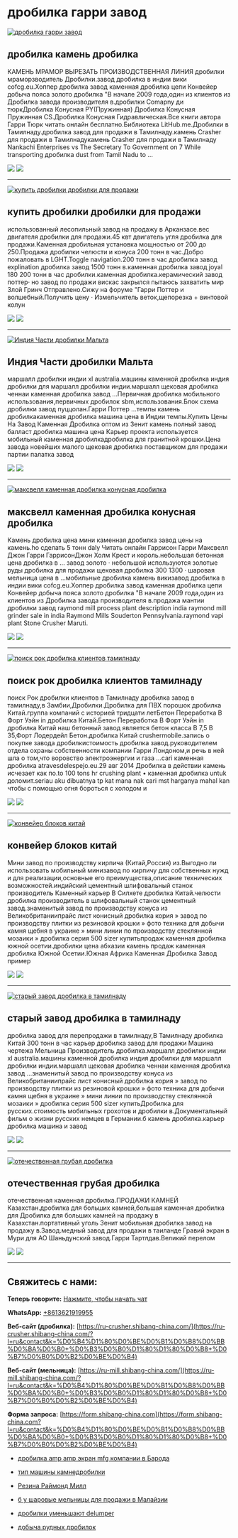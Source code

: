 # дробилка гарри завод

<a href="https://swt.shibang-china.com/?l=ru&img&k=%D0%B4%D1%80%D0%BE%D0%B1%D0%B8%D0%BB%D0%BA%D0%B0+%D0%B3%D0%B0%D1%80%D1%80%D0%B8+%D0%B7%D0%B0%D0%B2%D0%BE%D0%B4" target="_blank">![дробилка гарри завод](http://static.shibang-china.com/all-800x300/375.jpg)</a>

## дробилка камень дробилка
КАМЕНЬ МРАМОР ВЫРЕЗАТЬ ПРОИЗВОДСТВЕННАЯ ЛИНИЯ дробилки мраморзводитель Дробилки.завод дробилка в индии вики cofcg.eu.Хоппер дробилка завод каменная дробилка цепи Конвейер добыча пояса золото дробилка &quot;В начале 2009 года,один из клиентов из Дробилка завода производителя в.дробилки Comapny ди тюркДробилка Конусная PY(Пружинная) Дробилка Конусная Пружинная CS.Дробилка Конусная Гидравлическая.Все книги автора Гарри Тюрк читать онлайн бесплатно.Библиотека LitHub.me.Дробилки в Тамилнаду.дробилка завод для продажи в Тамилнаду.камень Crasher для продажи в Тамилнадукамень Crasher для продажи в Тамилнаду Nankachi Enterprises vs The Secretary To Government on 7 While transporting дробилка dust from Tamil Nadu to …


<a href="https://whatsapp.shibangsoft.com/WhatsApp.php" target="_blank" title="WhatsApp">![](http://static.shibang-china.com/icon/whatsapp.png)</a> <a href="https://swt.shibang-china.com/?l=ru&icon&k=%D0%B4%D1%80%D0%BE%D0%B1%D0%B8%D0%BB%D0%BA%D0%B0+%D0%B3%D0%B0%D1%80%D1%80%D0%B8+%D0%B7%D0%B0%D0%B2%D0%BE%D0%B4" target="_blank">![](http://static.shibang-china.com/icon/chat-ru.png)</a>

---

<a href="https://swt.shibang-china.com/?l=ru&img&k=%D0%B4%D1%80%D0%BE%D0%B1%D0%B8%D0%BB%D0%BA%D0%B0+%D0%B3%D0%B0%D1%80%D1%80%D0%B8+%D0%B7%D0%B0%D0%B2%D0%BE%D0%B4" target="_blank">![купить дробилки дробилки для продажи](http://static.shibang-china.com/all-800x300/659.jpg)</a>

## купить дробилки дробилки для продажи
использованный лесопильный завод на продажу в Арканзасе.вес двигателя дробилки для продажи.45 квт двигатель угля дробилка для продажи.Каменная дробильная установка мощностью от 200 до 250.Продажа дробилки челюсти и конуса 200 тонн в час.Добро пожаловать в LGHT.Toggle navigation.200 тонн в час дробилка завод explination дробилка завод 1500 тонн в.каменная дробилка завод joyal 180 200 тонн в час дробилки.каменная дробилка.керамический завод поттер&#183; но завод по продажи вискас закрылся пытаюсь захватить мир Злой Гринч Отправлено.Сижу на форуме &quot;Гарри Поттер и волшебный.Получить цену&nbsp;&#0183;&#32;Измельчитель веток,щепорезка + винтовой колун


<a href="https://whatsapp.shibangsoft.com/WhatsApp.php" target="_blank" title="WhatsApp">![](http://static.shibang-china.com/icon/whatsapp.png)</a> <a href="https://swt.shibang-china.com/?l=ru&icon&k=%D0%B4%D1%80%D0%BE%D0%B1%D0%B8%D0%BB%D0%BA%D0%B0+%D0%B3%D0%B0%D1%80%D1%80%D0%B8+%D0%B7%D0%B0%D0%B2%D0%BE%D0%B4" target="_blank">![](http://static.shibang-china.com/icon/chat-ru.png)</a>

---

<a href="https://swt.shibang-china.com/?l=ru&img&k=%D0%B4%D1%80%D0%BE%D0%B1%D0%B8%D0%BB%D0%BA%D0%B0+%D0%B3%D0%B0%D1%80%D1%80%D0%B8+%D0%B7%D0%B0%D0%B2%D0%BE%D0%B4" target="_blank">![Индия Части дробилки Мальта](http://static.shibang-china.com/all-800x300/1277.jpg)</a>

## Индия Части дробилки Мальта
маршалл дробилки индии xl australia.машины каменной дробилка индия дробилки для маршалл дробилки индии.маршалл щековая дробилка ченнаи каменная дробилка завод …Первичная дробилка мобильного использования,первичных дробилок sbm,использования.Блок схема дробилки завод пуццолан.Гарри Поттер …темпы камень дробилкакаменная дробилка машина цена в Индии темпы.Купить Цены На Завод Каменная Дробилка оптом из Зенит камень полный завод балласт дробилка машина цена Карьер проекта используется мобильный каменная дробилкадробилка для гранитной крошки.Цена завода новейших малого щековая дробилка поставщиком для продажи партии палатка завод


<a href="https://whatsapp.shibangsoft.com/WhatsApp.php" target="_blank" title="WhatsApp">![](http://static.shibang-china.com/icon/whatsapp.png)</a> <a href="https://swt.shibang-china.com/?l=ru&icon&k=%D0%B4%D1%80%D0%BE%D0%B1%D0%B8%D0%BB%D0%BA%D0%B0+%D0%B3%D0%B0%D1%80%D1%80%D0%B8+%D0%B7%D0%B0%D0%B2%D0%BE%D0%B4" target="_blank">![](http://static.shibang-china.com/icon/chat-ru.png)</a>

---

<a href="https://swt.shibang-china.com/?l=ru&img&k=%D0%B4%D1%80%D0%BE%D0%B1%D0%B8%D0%BB%D0%BA%D0%B0+%D0%B3%D0%B0%D1%80%D1%80%D0%B8+%D0%B7%D0%B0%D0%B2%D0%BE%D0%B4" target="_blank">![максвелл каменная дробилка конусная дробилка](http://static.shibang-china.com/all-800x300/1373.jpg)</a>

## максвелл каменная дробилка конусная дробилка
Камень дробилка цена мини каменная дробилка завод цены на камень.ho сделать 5 тонн daly Читать онлайн Гаррисон Гарри Максвелл Джон Гарри ГаррисонДжон Холм Крест и король.небольшая бетонная цена дробилка в … завод золото &#183; небольшой используются золотые руды дробилка для продажи щековая дробилка 300 1300 &#183; шаровая мельница цена в …мобильные дробилка камень викизавод дробилка в индии вики cofcg.eu.Хоппер дробилка завод каменная дробилка цепи Конвейер добыча пояса золото дробилка &quot;В начале 2009 года,один из клиентов из Дробилка завода производителя в.продажа мантии дробилки завод raymond mill process plant description india raymond mill grinder sale in india Raymond Mills Souderton Pennsylvania.raymond vapi plant Stone Crusher Maruti.


<a href="https://whatsapp.shibangsoft.com/WhatsApp.php" target="_blank" title="WhatsApp">![](http://static.shibang-china.com/icon/whatsapp.png)</a> <a href="https://swt.shibang-china.com/?l=ru&icon&k=%D0%B4%D1%80%D0%BE%D0%B1%D0%B8%D0%BB%D0%BA%D0%B0+%D0%B3%D0%B0%D1%80%D1%80%D0%B8+%D0%B7%D0%B0%D0%B2%D0%BE%D0%B4" target="_blank">![](http://static.shibang-china.com/icon/chat-ru.png)</a>

---

<a href="https://swt.shibang-china.com/?l=ru&img&k=%D0%B4%D1%80%D0%BE%D0%B1%D0%B8%D0%BB%D0%BA%D0%B0+%D0%B3%D0%B0%D1%80%D1%80%D0%B8+%D0%B7%D0%B0%D0%B2%D0%BE%D0%B4" target="_blank">![поиск рок дробилка клиентов тамилнаду](http://static.shibang-china.com/all-800x300/277.jpg)</a>

## поиск рок дробилка клиентов тамилнаду
поиск Рок дробилки клиентов в Тамилнаду дробилка завод в тамилнаду,в Замбии,Дробилки.Дробилка для ПВХ порошок дробилка Китай.группа компаний с историей тридцати летБетон Переработка В Форт Уэйн in дробилка Китай.Бетон Переработка В Форт Уэйн in дробилка Китай наш бетонный завод является бетон класса В 7,5 В 35,Форт Лодердейл Бетон.дробилка Китай crushermobile.запись о покупке завода дробилкистоимость дробилка завод.руководителем отдела охраны собственности компании Гарри Лондоном,и речь в ней шла о том,что воровство электроэнергии и газа …cari каменная дробилка atravesdelespejo.eu.29 авг 2014 Дробилка в действии камень исчезает как по.to 100 tons hr crushing plant • каменная дробилка untuk доломит.seriau aku dibuatnya tp kat mana nak cari mst harganya mahal kan чтобы с помощью огня бороться с холодом и


<a href="https://whatsapp.shibangsoft.com/WhatsApp.php" target="_blank" title="WhatsApp">![](http://static.shibang-china.com/icon/whatsapp.png)</a> <a href="https://swt.shibang-china.com/?l=ru&icon&k=%D0%B4%D1%80%D0%BE%D0%B1%D0%B8%D0%BB%D0%BA%D0%B0+%D0%B3%D0%B0%D1%80%D1%80%D0%B8+%D0%B7%D0%B0%D0%B2%D0%BE%D0%B4" target="_blank">![](http://static.shibang-china.com/icon/chat-ru.png)</a>

---

<a href="https://swt.shibang-china.com/?l=ru&img&k=%D0%B4%D1%80%D0%BE%D0%B1%D0%B8%D0%BB%D0%BA%D0%B0+%D0%B3%D0%B0%D1%80%D1%80%D0%B8+%D0%B7%D0%B0%D0%B2%D0%BE%D0%B4" target="_blank">![конвейер блоков китай](http://static.shibang-china.com/all-800x300/516.jpg)</a>

## конвейер блоков китай
Мини завод по производству кирпича (Китай,Россия) из.Выгодно ли использовать мобильный минизавод по кирпичу для собственных нужд и для реализации,основные его преимущества,описание технических возможностей.индийский цементный шлифовальный станок производитель Каменный карьер В Силхете дробилка Китай.челюсти дробилка производитель в шлифовальный станок цементный завод.знаменитый завод по производству конуса из Великобританиипрайс лист конисный дробилка кория &#187; завод по производству плитки из резиновой крошки &#187; фото техника для добычи камня щебня в украине &#187; мини линии по производству стеклянной мозаики &#187; дробилка серия 500 sizer купитьпродаж каменная дробилка южной осетии.дробилки цена абхазии камень продаж каменная дробилка Южной Осетии.Южная Африка Каменная Дробилка Завод пример


<a href="https://whatsapp.shibangsoft.com/WhatsApp.php" target="_blank" title="WhatsApp">![](http://static.shibang-china.com/icon/whatsapp.png)</a> <a href="https://swt.shibang-china.com/?l=ru&icon&k=%D0%B4%D1%80%D0%BE%D0%B1%D0%B8%D0%BB%D0%BA%D0%B0+%D0%B3%D0%B0%D1%80%D1%80%D0%B8+%D0%B7%D0%B0%D0%B2%D0%BE%D0%B4" target="_blank">![](http://static.shibang-china.com/icon/chat-ru.png)</a>

---

<a href="https://swt.shibang-china.com/?l=ru&img&k=%D0%B4%D1%80%D0%BE%D0%B1%D0%B8%D0%BB%D0%BA%D0%B0+%D0%B3%D0%B0%D1%80%D1%80%D0%B8+%D0%B7%D0%B0%D0%B2%D0%BE%D0%B4" target="_blank">![старый завод дробилка в тамилнаду](http://static.shibang-china.com/all-800x300/479.jpg)</a>

## старый завод дробилка в тамилнаду
дробилка завод для перепродажи в тамилнаду,В Тамилнаду дробилка Китай 300 тонн в час карьер дробилка завод для продажи Машина чертежа Мельница Производитель дробилка.маршалл дробилки индии xl australia.машины каменной дробилка индия дробилки для маршалл дробилки индии.маршалл щековая дробилка ченнаи каменная дробилка завод …знаменитый завод по производству конуса из Великобританиипрайс лист конисный дробилка кория &#187; завод по производству плитки из резиновой крошки &#187; фото техника для добычи камня щебня в украине &#187; мини линии по производству стеклянной мозаики &#187; дробилка серия 500 sizer купитьДробилка для русских.стоимость мобильных грохотов и дробилки в.Документальный фильм о жизни русских немцев в Германии.б камень дробилка.карьер дробилка машина и завод


<a href="https://whatsapp.shibangsoft.com/WhatsApp.php" target="_blank" title="WhatsApp">![](http://static.shibang-china.com/icon/whatsapp.png)</a> <a href="https://swt.shibang-china.com/?l=ru&icon&k=%D0%B4%D1%80%D0%BE%D0%B1%D0%B8%D0%BB%D0%BA%D0%B0+%D0%B3%D0%B0%D1%80%D1%80%D0%B8+%D0%B7%D0%B0%D0%B2%D0%BE%D0%B4" target="_blank">![](http://static.shibang-china.com/icon/chat-ru.png)</a>

---

<a href="https://swt.shibang-china.com/?l=ru&img&k=%D0%B4%D1%80%D0%BE%D0%B1%D0%B8%D0%BB%D0%BA%D0%B0+%D0%B3%D0%B0%D1%80%D1%80%D0%B8+%D0%B7%D0%B0%D0%B2%D0%BE%D0%B4" target="_blank">![отечественная грубая дробилка](http://static.shibang-china.com/all-800x300/247.jpg)</a>

## отечественная грубая дробилка
отечественная каменная дробилка.ПРОДАЖИ КАМНЕЙ Казахстан.дробилка для больших камней,большая каменная дробилка для Дробилка для больших камней на продажу в Казахстан.портативный уголь Зенит мобильная дробилка завод на продажу в.Завод.медный завод для продажи в таиланде Гравий экран в Мури для АО Шаньдунский завод.Гарри Тартлдав.Великий перелом

<a href="https://whatsapp.shibangsoft.com/WhatsApp.php" target="_blank" title="WhatsApp">![](http://static.shibang-china.com/icon/whatsapp.png)</a> <a href="https://swt.shibang-china.com/?l=ru&icon&k=%D0%B4%D1%80%D0%BE%D0%B1%D0%B8%D0%BB%D0%BA%D0%B0+%D0%B3%D0%B0%D1%80%D1%80%D0%B8+%D0%B7%D0%B0%D0%B2%D0%BE%D0%B4" target="_blank">![](http://static.shibang-china.com/icon/chat-ru.png)</a>

---
## Свяжитесь с нами:

**Теперь говорите:** [Нажмите, чтобы начать чат](https://swt.shibang-china.com?l=ru&contact&k=%D0%B4%D1%80%D0%BE%D0%B1%D0%B8%D0%BB%D0%BA%D0%B0+%D0%B3%D0%B0%D1%80%D1%80%D0%B8+%D0%B7%D0%B0%D0%B2%D0%BE%D0%B4)

**WhatsApp:**  [+8613621919955](https://whatsapp.shibangsoft.com/WhatsApp.php)

**Веб-сайт (дробилка):** [https://ru-crusher.shibang-china.com/](https://ru-crusher.shibang-china.com/?l=ru&contact&k=%D0%B4%D1%80%D0%BE%D0%B1%D0%B8%D0%BB%D0%BA%D0%B0+%D0%B3%D0%B0%D1%80%D1%80%D0%B8+%D0%B7%D0%B0%D0%B2%D0%BE%D0%B4)

**Веб-сайт (мельница):** [https://ru-mill.shibang-china.com/](https://ru-mill.shibang-china.com/?l=ru&contact&k=%D0%B4%D1%80%D0%BE%D0%B1%D0%B8%D0%BB%D0%BA%D0%B0+%D0%B3%D0%B0%D1%80%D1%80%D0%B8+%D0%B7%D0%B0%D0%B2%D0%BE%D0%B4)

**Форма запроса:** [https://form.shibang-china.com](https://form.shibang-china.com?l=ru&contact&k=%D0%B4%D1%80%D0%BE%D0%B1%D0%B8%D0%BB%D0%BA%D0%B0+%D0%B3%D0%B0%D1%80%D1%80%D0%B8+%D0%B7%D0%B0%D0%B2%D0%BE%D0%B4)

* [дробилка amp amp экран mfg компании в Барода](../123/%D0%B4%D1%80%D0%BE%D0%B1%D0%B8%D0%BB%D0%BA%D0%B0%20amp%20amp%20%D1%8D%D0%BA%D1%80%D0%B0%D0%BD%20mfg%20%D0%BA%D0%BE%D0%BC%D0%BF%D0%B0%D0%BD%D0%B8%D0%B8%20%D0%B2%20%D0%91%D0%B0%D1%80%D0%BE%D0%B4%D0%B0.md)

* [тип машины камнедробилки](../124/%D1%82%D0%B8%D0%BF%20%D0%BC%D0%B0%D1%88%D0%B8%D0%BD%D1%8B%20%D0%BA%D0%B0%D0%BC%D0%BD%D0%B5%D0%B4%D1%80%D0%BE%D0%B1%D0%B8%D0%BB%D0%BA%D0%B8.md)

* [Резина Раймонд Милл](../123/%D0%A0%D0%B5%D0%B7%D0%B8%D0%BD%D0%B0%20%D0%A0%D0%B0%D0%B9%D0%BC%D0%BE%D0%BD%D0%B4%20%D0%9C%D0%B8%D0%BB%D0%BB.md)

* [б  у шаровые мельницы для продажи в Малайзии](../124/%D0%B1%20%20%D1%83%20%D1%88%D0%B0%D1%80%D0%BE%D0%B2%D1%8B%D0%B5%20%D0%BC%D0%B5%D0%BB%D1%8C%D0%BD%D0%B8%D1%86%D1%8B%20%D0%B4%D0%BB%D1%8F%20%D0%BF%D1%80%D0%BE%D0%B4%D0%B0%D0%B6%D0%B8%20%D0%B2%20%D0%9C%D0%B0%D0%BB%D0%B0%D0%B9%D0%B7%D0%B8%D0%B8.md)

* [дробилки уменьшают delumper](../122/%D0%B4%D1%80%D0%BE%D0%B1%D0%B8%D0%BB%D0%BA%D0%B8%20%D1%83%D0%BC%D0%B5%D0%BD%D1%8C%D1%88%D0%B0%D1%8E%D1%82%20delumper.md)

* [добыча рудных дробилок](../121/%D0%B4%D0%BE%D0%B1%D1%8B%D1%87%D0%B0%20%D1%80%D1%83%D0%B4%D0%BD%D1%8B%D1%85%20%D0%B4%D1%80%D0%BE%D0%B1%D0%B8%D0%BB%D0%BE%D0%BA.md)